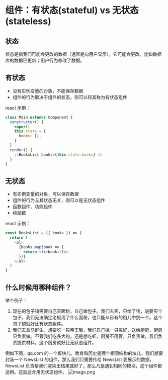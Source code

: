 # 组件：有状态(stateful) vs 无状态(stateless)

## 状态

状态是指我们可能会更改的数据（通常是向用户显示），它可能会更改。比如数据库的数据已更新；用户行为修改了数据。

## 有状态

- 没有实例变量的对象，不能保存数据
- 组件的行为取决于组件的状态，则可以将其称为有状态组件

react 示例：

```javascript
class Main extends Component {
  constructor() {
    super()
    this.state = {
      books: [],
    }
  }
  render() {
    ;<BooksList books={this.state.books} />
  }
}
```

## 无状态

- 有实例变量的对象，可以保存数据
- 组件的行为与其状态无关，则可以是无状态组件
- 函数组件、功能组件
- 纯函数

react 示例：

```javascript
const BooksList = ({ books }) => {
  return (
    <ul>
      {books.map(book => {
        return <li>book</li>
      })}
    </ul>
  )
}
```

## 什么时候用哪种组件？

举个例子：

1. 现在的包子铺需要自己买面粉，自己做包子。我们去买，只给了钱，说要买个包子。我们无法确定老板用了什么面粉，也只能从已有的馅儿中挑一个。这个包子铺就好比有状态组件。
1. 我们去盒马鲜生，想要吃一只帝王蟹，我们自己挑一只买好，送给厨房，厨房只负责做。不管我们吃多大的，还是想吃虾，厨房不用管。只负责做，我们负责提供材料。这个厨房就好比无状态组件。

例如下图，qq.com 的一个板块儿。教育和历史是两个相同结构的块儿，我们想要封装一个 NewsList 的组件，那么我们只需要传给 NewsList 要展示的数据，NewsList 负责帮我们渲染出结果就好了，那么凡是遇到相同的模块，这个组件都适用。这就适合用无状态组件。
![image.png](https://cdn.nlark.com/yuque/0/2020/png/85676/1590539283832-5f37fce7-f5c8-42ea-b2ef-a8859acafbc5.png)
